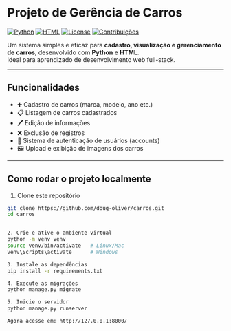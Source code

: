 # Projeto de Gerência de Carros

[![Python](https://img.shields.io/badge/Python-3.x-blue?logo=python)](https://www.python.org/)
[![HTML](https://img.shields.io/badge/HTML-5-orange?logo=html5)](https://developer.mozilla.org/pt-BR/docs/Web/HTML)
[![License](https://img.shields.io/badge/license-MIT-green)](LICENSE)
[![Contribuições](https://img.shields.io/badge/Contribuições-Bem--vindo-brightgreen)](#-como-contribuir)

Um sistema simples e eficaz para **cadastro, visualização e gerenciamento de carros**, desenvolvido com **Python** e **HTML**.  
Ideal para aprendizado de desenvolvimento web full-stack.  

---

## Funcionalidades

- ➕ Cadastro de carros (marca, modelo, ano etc.)  
- 📋 Listagem de carros cadastrados  
- 🖊️ Edição de informações  
- ❌ Exclusão de registros  
- 👤 Sistema de autenticação de usuários (accounts)  
- 🖼️ Upload e exibição de imagens dos carros  

---

## Como rodar o projeto localmente

1. Clone este repositório
```bash
git clone https://github.com/doug-oliver/carros.git
cd carros


2. Crie e ative o ambiente virtual
python -m venv venv
source venv/bin/activate   # Linux/Mac
venv\Scripts\activate      # Windows

3. Instale as dependências
pip install -r requirements.txt

4. Execute as migrações
python manage.py migrate

5. Inicie o servidor
python manage.py runserver

Agora acesse em: http://127.0.0.1:8000/

